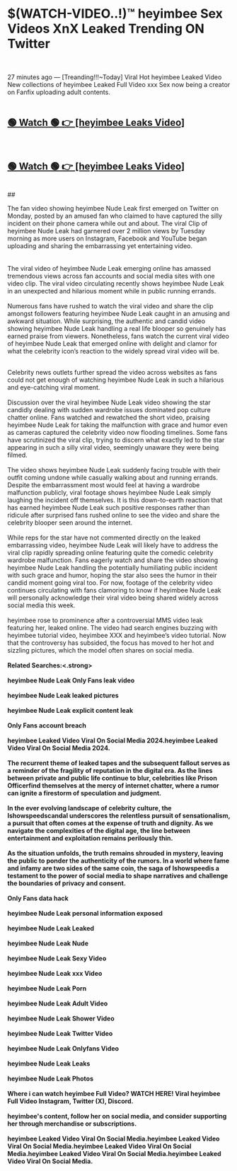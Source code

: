 

# $(WATCH-VIDEO..!)™ heyimbee Sex Videos XnX Leaked Trending ON Twitter<br>
<br>

27 minutes ago — [Treanding!!!~Today] Viral Hot heyimbee Leaked Video New collections of heyimbee Leaked Full Video xxx Sex now being a creator on Fanfix uploading adult contents.
<br>
 <br>

##  <a href="https://clipsfans.site/?title=heyimbee&ref=git">🟢 Watch 🟢 👉 [heyimbee Leaks Video]</a><br>
  <br>

##  <a href="https://clipsfans.site/?title=heyimbee&ref=git">🟢 Watch 🟢 👉 [heyimbee Leaks Video]</a><br>
  <br>
  ##
  <br>

The fan video showing heyimbee Nude Leak first emerged on Twitter on Monday, posted by an amused fan who claimed to have captured the silly incident on their phone camera while out and about. The viral Clip of heyimbee Nude Leak had garnered over 2 million views by Tuesday morning as more users on Instagram, Facebook and YouTube began uploading and sharing the embarrassing yet entertaining video.
<br><br>
  <br>
The viral video of heyimbee Nude Leak emerging online has amassed tremendous views across fan accounts and social media sites with one video clip. The viral video circulating recently shows heyimbee Nude Leak in an unexpected and hilarious moment while in public running errands.
<br><br>
Numerous fans have rushed to watch the viral video and share the clip amongst followers featuring heyimbee Nude Leak caught in an amusing and awkward situation. While surprising, the authentic and candid video showing heyimbee Nude Leak handling a real life blooper so genuinely has earned praise from viewers. Nonetheless, fans watch the current viral video of heyimbee Nude Leak that emerged online with delight and clamor for what the celebrity icon’s reaction to the widely spread viral video will be.
<br><br>

Celebrity news outlets further spread the video across websites as fans could not get enough of watching heyimbee Nude Leak in such a hilarious and eye-catching viral moment.
<br><br>
Discussion over the viral heyimbee Nude Leak video showing the star candidly dealing with sudden wardrobe issues dominated pop culture chatter online. Fans watched and rewatched the short video, praising heyimbee Nude Leak for taking the malfunction with grace and humor even as cameras captured the celebrity video now flooding timelines. Some fans have scrutinized the viral clip, trying to discern what exactly led to the star appearing in such a silly viral video, seemingly unaware they were being filmed.
<br><br>
The video shows heyimbee Nude Leak suddenly facing trouble with their outfit coming undone while casually walking about and running errands. Despite the embarrassment most would feel at having a wardrobe malfunction publicly, viral footage shows heyimbee Nude Leak simply laughing the incident off themselves. It is this down-to-earth reaction that has earned heyimbee Nude Leak such positive responses rather than ridicule after surprised fans rushed online to see the video and share the celebrity blooper seen around the internet.
<br><br>
While reps for the star have not commented directly on the leaked embarrassing video, heyimbee Nude Leak will likely have to address the viral clip rapidly spreading online featuring quite the comedic celebrity wardrobe malfunction. Fans eagerly watch and share the video showing heyimbee Nude Leak handling the potentially humiliating public incident with such grace and humor, hoping the star also sees the humor in their candid moment going viral too. For now, footage of the celebrity video continues circulating with fans clamoring to know if heyimbee Nude Leak will personally acknowledge their viral video being shared widely across social media this week.
<br><br>
heyimbee rose to prominence after a controversial MMS video leak featuring her, leaked online. The video had search engines buzzing with heyimbee tutorial video, heyimbee XXX and heyimbee’s video tutorial. Now that the controversy has subsided, the focus has moved to her hot and sizzling pictures, which the model often shares on social media.
<br><br>
<strong>Related Searches:<.strong>
<br><br>
heyimbee Nude Leak Only Fans leak video
<br><br>
heyimbee Nude Leak leaked pictures
<br><br>
heyimbee Nude Leak explicit content leak
<br><br>
Only Fans account breach
<br><br>
heyimbee Leaked Video Viral On Social Media 2024.heyimbee Leaked Video Viral On Social Media 2024.
<br><br>
The recurrent theme of leaked tapes and the subsequent fallout serves as a reminder of the fragility of reputation in the digital era. As the lines between private and public life continue to blur, celebrities like Prison Officerfind themselves at the mercy of internet chatter, where a rumor can ignite a firestorm of speculation and judgment.
<br><br>
In the ever evolving landscape of celebrity culture, the Ishowspeedscandal underscores the relentless pursuit of sensationalism, a pursuit that often comes at the expense of truth and dignity. As we navigate the complexities of the digital age, the line between entertainment and exploitation remains perilously thin.
<br><br>
As the situation unfolds, the truth remains shrouded in mystery, leaving the public to ponder the authenticity of the rumors. In a world where fame and infamy are two sides of the same coin, the saga of Ishowspeedis a testament to the power of social media to shape narratives and challenge the boundaries of privacy and consent.
<br><br>
Only Fans data hack
<br><br>
heyimbee Nude Leak personal information exposed
<br><br>
heyimbee Nude Leak Leaked
<br><br>
heyimbee Nude Leak Nude
<br><br>
heyimbee Nude Leak Sexy Video
<br><br>
heyimbee Nude Leak xxx Video
<br><br>
heyimbee Nude Leak Porn
<br><br>
heyimbee Nude Leak Adult Video
<br><br>
heyimbee Nude Leak Shower Video
<br><br>
heyimbee Nude Leak Twitter Video
<br><br>
heyimbee Nude Leak Onlyfans Video
<br><br>
heyimbee Nude Leak Leaks
<br><br>
heyimbee Nude Leak Photos
<br><br>
Where i can watch heyimbee Full Video? WATCH HERE! Viral heyimbee Full Video Instagram, Twitter (X), Discord.
<br><br>
heyimbee's content, follow her on social media, and consider supporting her through merchandise or subscriptions.
<br><br>
heyimbee Leaked Video Viral On Social Media.heyimbee Leaked Video Viral On Social Media.heyimbee Leaked Video Viral On Social Media.heyimbee Leaked Video Viral On Social Media.heyimbee Leaked Video Viral On Social Media.
